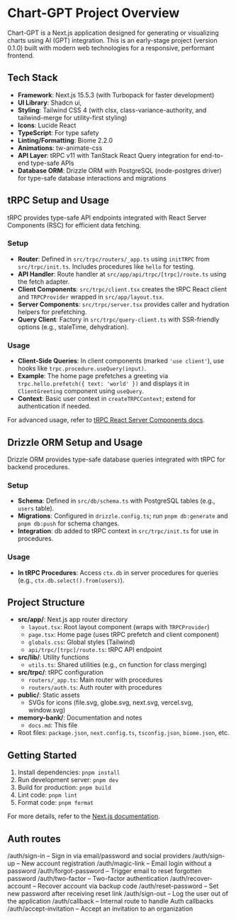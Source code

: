 # Chart-GPT Project Overview

Chart-GPT is a Next.js application designed for generating or visualizing charts using AI (GPT) integration. This is an early-stage project (version 0.1.0) built with modern web technologies for a responsive, performant frontend.

## Tech Stack

- **Framework**: Next.js 15.5.3 (with Turbopack for faster development)
- **UI Library**: Shadcn ui,
- **Styling**: Tailwind CSS 4 (with clsx, class-variance-authority, and tailwind-merge for utility-first styling)
- **Icons**: Lucide React
- **TypeScript**: For type safety
- **Linting/Formatting**: Biome 2.2.0
- **Animations**: tw-animate-css
- **API Layer**: tRPC v11 with TanStack React Query integration for end-to-end type-safe APIs
- **Database ORM**: Drizzle ORM with PostgreSQL (node-postgres driver) for type-safe database interactions and migrations

## tRPC Setup and Usage

tRPC provides type-safe API endpoints integrated with React Server Components (RSC) for efficient data fetching.

### Setup

- **Router**: Defined in `src/trpc/routers/_app.ts` using `initTRPC` from `src/trpc/init.ts`. Includes procedures like `hello` for testing.
- **API Handler**: Route handler at `src/app/api/trpc/[trpc]/route.ts` using the fetch adapter.
- **Client Components**: `src/trpc/client.tsx` creates the tRPC React client and `TRPCProvider` wrapped in `src/app/layout.tsx`.
- **Server Components**: `src/trpc/server.tsx` provides caller and hydration helpers for prefetching.
- **Query Client**: Factory in `src/trpc/query-client.ts` with SSR-friendly options (e.g., staleTime, dehydration).

### Usage

- **Client-Side Queries**: In client components (marked `'use client'`), use hooks like `trpc.procedure.useQuery(input)`.
- **Example**: The home page prefetches a greeting via `trpc.hello.prefetch({ text: 'world' })` and displays it in `ClientGreeting` component using `useQuery`.
- **Context**: Basic user context in `createTRPCContext`; extend for authentication if needed.

For advanced usage, refer to [tRPC React Server Components docs](https://trpc.io/docs/client/react/server-components).

## Drizzle ORM Setup and Usage

Drizzle ORM provides type-safe database queries integrated with tRPC for backend procedures.

### Setup

- **Schema**: Defined in `src/db/schema.ts` with PostgreSQL tables (e.g., `users` table).
- **Migrations**: Configured in `drizzle.config.ts`; run `pnpm db:generate` and `pnpm db:push` for schema changes.
- **Integration**: db added to tRPC context in `src/trpc/init.ts` for use in procedures.

### Usage

- **In tRPC Procedures**: Access `ctx.db` in server procedures for queries (e.g., `ctx.db.select().from(users)`).

## Project Structure

- **src/app/**: Next.js app router directory
  - `layout.tsx`: Root layout component (wraps with `TRPCProvider`)
  - `page.tsx`: Home page (uses tRPC prefetch and client component)
  - `globals.css`: Global styles (Tailwind)
  - `api/trpc/[trpc]/route.ts`: tRPC API endpoint
- **src/lib/**: Utility functions
  - `utils.ts`: Shared utilities (e.g., cn function for class merging)
- **src/trpc/**: tRPC configuration
  - `routers/_app.ts`: Main router with procedures
  - `routers/auth.ts`: Auth router with procedures
- **public/**: Static assets
  - SVGs for icons (file.svg, globe.svg, next.svg, vercel.svg, window.svg)
- **memory-bank/**: Documentation and notes
  - `docs.md`: This file
- Root files: `package.json`, `next.config.ts`, `tsconfig.json`, `biome.json`, etc.

## Getting Started

1. Install dependencies: `pnpm install`
2. Run development server: `pnpm dev`
3. Build for production: `pnpm build`
4. Lint code: `pnpm lint`
5. Format code: `pnpm format`

For more details, refer to the [Next.js documentation](https://nextjs.org/docs).

## Auth routes

/auth/sign-in – Sign in via email/password and social providers
/auth/sign-up – New account registration
/auth/magic-link – Email login without a password
/auth/forgot-password – Trigger email to reset forgotten password
/auth/two-factor – Two-factor authentication
/auth/recover-account – Recover account via backup code
/auth/reset-password – Set new password after receiving reset link
/auth/sign-out – Log the user out of the application
/auth/callback – Internal route to handle Auth callbacks
/auth/accept-invitation – Accept an invitation to an organization
